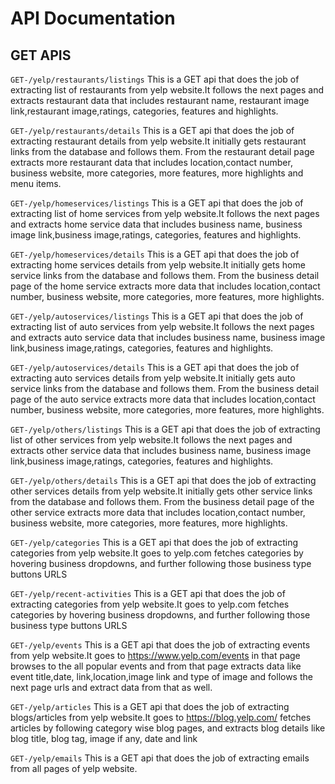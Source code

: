 # API Documentation

## GET APIS

``
GET-/yelp/restaurants/listings
``
This is a GET api that does the job of extracting list of restaurants from yelp website.It follows the next pages and
extracts restaurant data that includes restaurant name, restaurant image link,restaurant image,ratings, categories,
features and highlights.

``
GET-/yelp/restaurants/details
``
This is a GET api that does the job of extracting restaurant details from yelp website.It initially gets restaurant
links from the database and follows them. From the restaurant detail page extracts more restaurant data that includes
location,contact number, business website, more categories, more features, more highlights and menu items.

``
GET-/yelp/homeservices/listings
``
This is a GET api that does the job of extracting list of home services from yelp website.It follows the next pages and
extracts home service data that includes business name, business image link,business image,ratings, categories,
features and highlights.

``
GET-/yelp/homeservices/details
``
This is a GET api that does the job of extracting home services details from yelp website.It initially gets home service
links from the database and follows them. From the business detail page of the home service extracts more data that
includes
location,contact number, business website, more categories, more features, more highlights.

``
GET-/yelp/autoservices/listings
``
This is a GET api that does the job of extracting list of auto services from yelp website.It follows the next pages and
extracts auto service data that includes business name, business image link,business image,ratings, categories,
features and highlights.

``
GET-/yelp/autoservices/details
``
This is a GET api that does the job of extracting auto services details from yelp website.It initially gets auto service
links from the database and follows them. From the business detail page of the auto service extracts more data that
includes
location,contact number, business website, more categories, more features, more highlights.

``
GET-/yelp/others/listings
``
This is a GET api that does the job of extracting list of other services from yelp website.It follows the next pages and
extracts other service data that includes business name, business image link,business image,ratings, categories,
features and highlights.

``
GET-/yelp/others/details
``
This is a GET api that does the job of extracting other services details from yelp website.It initially gets other
service
links from the database and follows them. From the business detail page of the other service extracts more data that
includes
location,contact number, business website, more categories, more features, more highlights.

``
GET-/yelp/categories
``
This is a GET api that does the job of extracting categories from yelp website.It goes to yelp.com fetches categories by
hovering business dropdowns, and further following those business type buttons URLS

``
GET-/yelp/recent-activities
``
This is a GET api that does the job of extracting categories from yelp website.It goes to yelp.com fetches categories by
hovering business dropdowns, and further following those business type buttons URLS

``
GET-/yelp/events
``
This is a GET api that does the job of extracting events from yelp website.It goes to https://www.yelp.com/events in
that page browses to the all popular events and from that page extracts data like event title,date, link,location,image
link and type of image and follows the next page urls and extract data from that as well.

``
GET-/yelp/articles
``
This is a GET api that does the job of extracting blogs/articles from yelp website.It goes to https://blog.yelp.com/
fetches articles by
following category wise blog pages, and extracts blog details like blog title, blog tag, image if any, date and link

``
GET-/yelp/emails
``
This is a GET api that does the job of extracting emails from all pages of yelp website.
